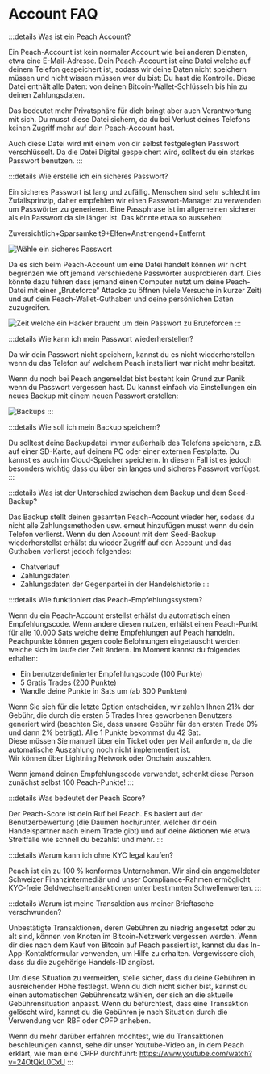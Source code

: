 # Account FAQ

:::details Was ist ein Peach Account?

Ein Peach-Account ist kein normaler Account wie bei anderen Diensten, etwa eine E-Mail-Adresse. Dein Peach-Account ist eine Datei welche auf deinem Telefon gespeichert ist, sodass wir deine Daten nicht speichern müssen und nicht wissen müssen wer du bist: Du hast die Kontrolle. Diese Datei enthält alle Daten: von deinen Bitcoin-Wallet-Schlüsseln bis hin zu deinen Zahlungsdaten.

Das bedeutet mehr Privatsphäre für dich bringt aber auch Verantwortung mit sich. Du musst diese Datei sichern, da du bei Verlust deines Telefons keinen Zugriff mehr auf dein Peach-Account hast.

Auch diese Datei wird mit einem von dir selbst festgelegten Passwort verschlüsselt. Da die Datei Digital gespeichert wird, solltest du ein starkes Passwort benutzen.
:::

:::details Wie erstelle ich ein sicheres Passwort?

Ein sicheres Passwort ist lang und zufällig. Menschen sind sehr schlecht im Zufallsprinzip, daher empfehlen wir einen Passwort-Manager zu verwenden um Passwörter zu generieren. Eine Passphrase ist im allgemeinen sicherer als ein Passwort da sie länger ist. Das könnte etwa so aussehen:

Zuversichtlich+Sparsamkeit9+Elfen+Anstrengend+Entfernt

![Wähle ein sicheres Passwort](/img/faq/account/StrongPassword.png)

Da es sich beim Peach-Account um eine Datei handelt können wir nicht begrenzen wie oft jemand verschiedene Passwörter ausprobieren darf. Dies könnte dazu führen dass jemand einen Computer nutzt um deine Peach-Datei mit einer „Bruteforce“ Attacke zu öffnen (viele Versuche in kurzer Zeit) und auf dein Peach-Wallet-Guthaben und deine persönlichen Daten zuzugreifen.

![Zeit welche ein Hacker braucht um dein Passwort zu Bruteforcen](/img/faq/account/PWBruteForce.png)
:::

:::details Wie kann ich mein Passwort wiederherstellen?

Da wir dein Passwort nicht speichern, kannst du es nicht wiederherstellen wenn du das Telefon auf welchem Peach installiert war nicht mehr besitzt.

Wenn du noch bei Peach angemeldet bist besteht kein Grund zur Panik wenn du Passwort vergessen hast. Du kannst einfach via Einstellungen ein neues Backup mit einem neuen Passwort erstellen:

![Backups](/img/faq/account/backups.png)
:::

:::details Wie soll ich mein Backup speichern?

Du solltest deine Backupdatei immer außerhalb des Telefons speichern, z.B. auf einer SD-Karte, auf deinem PC oder einer externen Festplatte. Du kannst es auch im Cloud-Speicher speichern. In diesem Fall ist es jedoch besonders wichtig dass du über ein langes und sicheres Passwort verfügst.
:::

:::details Was ist der Unterschied zwischen dem Backup und dem Seed-Backup?

Das Backup stellt deinen gesamten Peach-Account wieder her, sodass du nicht alle Zahlungsmethoden usw. erneut hinzufügen musst wenn du dein Telefon verlierst. Wenn du den Account mit dem Seed-Backup wiederherstellst erhälst du wieder Zugriff auf den Account und das Guthaben verlierst jedoch folgendes:

- Chatverlauf
- Zahlungsdaten
- Zahlungsdaten der Gegenpartei in der Handelshistorie
  :::

:::details Wie funktioniert das Peach-Empfehlungssystem?

Wenn du ein Peach-Account erstellst erhälst du automatisch einen Empfehlungscode. Wenn andere diesen nutzen, erhälst einen Peach-Punkt für alle 10.000 Sats welche deine Empfehlungen auf Peach handeln. Peachpunkte können gegen coole Belohnungen eingetauscht werden welche sich im laufe der Zeit ändern. Im Moment kannst du folgendes erhalten:

- Ein benutzerdefinierter Empfehlungscode (100 Punkte)
- 5 Gratis Trades (200 Punkte)
- Wandle deine Punkte in Sats um (ab 300 Punkten)

Wenn Sie sich für die letzte Option entscheiden, wir zahlen Ihnen 21% der Gebühr, die durch die ersten 5 Trades Ihres geworbenen Benutzers generiert wird (beachten Sie, dass unsere Gebühr für den ersten Trade 0% und dann 2% beträgt). Alle 1 Punkte bekommst du 42 Sat.  
Diese müssen Sie manuell über ein Ticket oder per Mail anfordern, da die automatische Auszahlung noch nicht implementiert ist.  
Wir können über Lightning Network oder Onchain auszahlen.

Wenn jemand deinen Empfehlungscode verwendet, schenkt diese Person zunächst selbst 100 Peach-Punkte!
:::

:::details Was bedeutet der Peach Score?

Der Peach-Score ist dein Ruf bei Peach. Es basiert auf der Benutzerbewertung (die Daumen hoch/runter, welcher dir dein Handelspartner nach einem Trade gibt) und auf deine Aktionen wie etwa Streitfälle wie schnell du bezahlst und mehr.
:::

:::details Warum kann ich ohne KYC legal kaufen?

Peach ist ein zu 100 % konformes Unternehmen. Wir sind ein angemeldeter Schweizer Finanzintermediär und unser Compliance-Rahmen ermöglicht KYC-freie Geldwechseltransaktionen unter bestimmten Schwellenwerten.
:::

:::details Warum ist meine Transaktion aus meiner Brieftasche verschwunden?

Unbestätigte Transaktionen, deren Gebühren zu niedrig angesetzt oder zu alt sind, können von Knoten im Bitcoin-Netzwerk vergessen werden.
Wenn dir dies nach dem Kauf von Bitcoin auf Peach passiert ist, kannst du das In-App-Kontaktformular verwenden, um Hilfe zu erhalten. Vergewissere dich, dass du die zugehörige Handels-ID angibst.

Um diese Situation zu vermeiden, stelle sicher, dass du deine Gebühren in ausreichender Höhe festlegst. Wenn du dich nicht sicher bist, kannst du einen automatischen Gebührensatz wählen, der sich an die aktuelle Gebührensituation anpasst.
Wenn du befürchtest, dass eine Transaktion gelöscht wird, kannst du die Gebühren je nach Situation durch die Verwendung von RBF oder CPFP anheben.

Wenn du mehr darüber erfahren möchtest, wie du Transaktionen beschleunigen kannst, sehe dir unser Youtube-Video an, in dem Peach erklärt, wie man eine CPFP durchführt: https://www.youtube.com/watch?v=24OtQkL0CxU
:::
